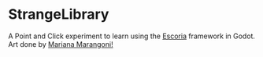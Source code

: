 # StrangeLibrary
A Point and Click experiment to learn using the [Escoria](https://github.com/godotengine/escoria) framework in Godot. Art done by [Mariana Marangoni!](https://www.behance.net/gallery/48939129/Strange-Library-Pixel-Art-Adventure-Game)
